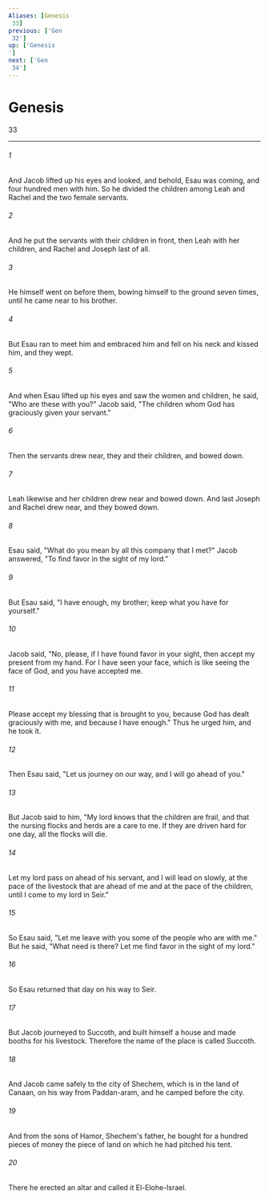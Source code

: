 ```yaml
---
Aliases: [Genesis 33]
previous: ['Gen 32']
up: ['Genesis']
next: ['Gen 34']
---
```

# Genesis 33

***
 

###### 1 
And Jacob lifted up his eyes and looked, and behold, Esau was coming, and four hundred men with him. So he divided the children among Leah and Rachel and the two female servants.  

###### 2 
And he put the servants with their children in front, then Leah with her children, and Rachel and Joseph last of all.  

###### 3 
He himself went on before them, bowing himself to the ground seven times, until he came near to his brother.  

###### 4 
But Esau ran to meet him and embraced him and fell on his neck and kissed him, and they wept.  

###### 5 
And when Esau lifted up his eyes and saw the women and children, he said, "Who are these with you?" Jacob said, "The children whom God has graciously given your servant."  

###### 6 
Then the servants drew near, they and their children, and bowed down.  

###### 7 
Leah likewise and her children drew near and bowed down. And last Joseph and Rachel drew near, and they bowed down.  

###### 8 
Esau said, "What do you mean by all this company that I met?" Jacob answered, "To find favor in the sight of my lord."  

###### 9 
But Esau said, "I have enough, my brother; keep what you have for yourself."  

###### 10 
Jacob said, "No, please, if I have found favor in your sight, then accept my present from my hand. For I have seen your face, which is like seeing the face of God, and you have accepted me.  

###### 11 
Please accept my blessing that is brought to you, because God has dealt graciously with me, and because I have enough." Thus he urged him, and he took it.  

###### 12 
Then Esau said, "Let us journey on our way, and I will go ahead of you."  

###### 13 
But Jacob said to him, "My lord knows that the children are frail, and that the nursing flocks and herds are a care to me. If they are driven hard for one day, all the flocks will die.  

###### 14 
Let my lord pass on ahead of his servant, and I will lead on slowly, at the pace of the livestock that are ahead of me and at the pace of the children, until I come to my lord in Seir."  

###### 15 
So Esau said, "Let me leave with you some of the people who are with me." But he said, "What need is there? Let me find favor in the sight of my lord."  

###### 16 
So Esau returned that day on his way to Seir.  

###### 17 
But Jacob journeyed to Succoth, and built himself a house and made booths for his livestock. Therefore the name of the place is called Succoth.  

###### 18 
And Jacob came safely to the city of Shechem, which is in the land of Canaan, on his way from Paddan-aram, and he camped before the city.  

###### 19 
And from the sons of Hamor, Shechem's father, he bought for a hundred pieces of money the piece of land on which he had pitched his tent.  

###### 20 
There he erected an altar and called it El-Elohe-Israel.
